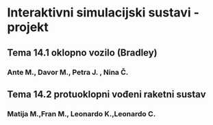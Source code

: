 # Interaktivni simulacijski sustavi - projekt
## Tema 14.1 oklopno vozilo (Bradley)
### Ante M., Davor M., Petra J. , Nina Č.
## Tema 14.2 protuoklopni vođeni raketni sustav
### Matija M.,Fran M., Leonardo K.,Leonardo C.
